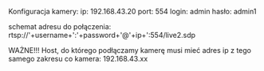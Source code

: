 Konfiguracja kamery:
ip: 192.168.43.20
port: 554
login: admin
hasło: admin1

schemat adresu do połączenia: rtsp://'+username+':'+password+'@'+ip+':554/live2.sdp

WAŻNE!!!
Host, do którego podłączamy kamerę musi mieć adres ip z tego samego zakresu co kamera: 192.168.43.xx
